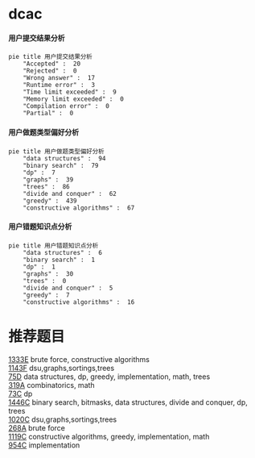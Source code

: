 # dcac

<!-- tabs:start -->



#### **用户提交结果分析**

```mermaid
pie title 用户提交结果分析
    "Accepted" :  20
    "Rejected" :  0
    "Wrong answer" :  17
    "Runtime error" :  3
    "Time limit exceeded" :  9
    "Memory limit exceeded" :  0
    "Compilation error" :  0
    "Partial" :  0
```

#### **用户做题类型偏好分析**

```mermaid
pie title 用户做题类型偏好分析
    "data structures" :  94
    "binary search" :  79
    "dp" :  7
    "graphs" :  39
    "trees" :  86
    "divide and conquer" :  62
    "greedy" :  439
    "constructive algorithms" :  67
```
#### **用户错题知识点分析**

```mermaid
pie title 用户错题知识点分析
    "data structures" :  6
    "binary search" :  1
    "dp" :  1
    "graphs" :  30
    "trees" :  0
    "divide and conquer" :  5
    "greedy" :  7
    "constructive algorithms" :  16
```



<!-- tabs:end -->
# 推荐题目
[1333E](https://codeforces.com/contest/1333/problem/E)		brute force,
                        constructive algorithms		  
[1143F](https://codeforces.com/contest/1143/problem/F)		dsu,graphs,sortings,trees		  
[75D](https://codeforces.com/contest/75/problem/D)		data structures,
                        dp,
                        greedy,
                        implementation,
                        math,
                        trees		  
[319A](https://codeforces.com/contest/319/problem/A)		combinatorics,
                        math		  
[73C](https://codeforces.com/contest/73/problem/C)		dp		  
[1446C](https://codeforces.com/contest/1446/problem/C)		binary search,
                        bitmasks,
                        data structures,
                        divide and conquer,
                        dp,
                        trees		  
[1020C](https://codeforces.com/contest/1020/problem/C)		dsu,graphs,sortings,trees		  
[268A](https://codeforces.com/contest/268/problem/A)		brute force		  
[1119C](https://codeforces.com/contest/1119/problem/C)		constructive algorithms,
                        greedy,
                        implementation,
                        math		  
[954C](https://codeforces.com/contest/954/problem/C)		implementation		  
